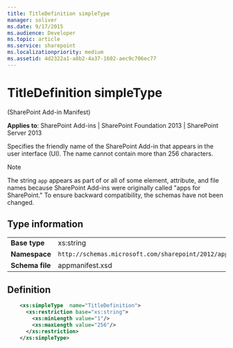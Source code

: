 ```yaml
---
title: TitleDefinition simpleType
manager: soliver
ms.date: 9/17/2015
ms.audience: Developer
ms.topic: article
ms.service: sharepoint
ms.localizationpriority: medium
ms.assetid: 4d2322a1-a8b2-4a37-1602-aec9c706ec77
---
```


# TitleDefinition simpleType 

(SharePoint Add-in Manifest)

**Applies to**: SharePoint Add-ins | SharePoint Foundation 2013 | SharePoint Server 2013

Specifies the friendly name of the SharePoint Add-in that appears in the user interface (UI). The name cannot contain more than 256 characters.

> [!NOTE] 
> The string `app` appears as part of or all of some element, attribute, and file names because SharePoint Add-ins were originally called "apps for SharePoint." To ensure backward compatibility, the schemas have not been changed.

## Type information

|   |   |
|---|---|
| **Base type**  | xs:string |
| **Namespace**  | `http://schemas.microsoft.com/sharepoint/2012/app/manifest` |
| **Schema file**  | appmanifest.xsd |

## Definition

```XML
    <xs:simpleType  name="TitleDefinition">
      <xs:restriction base="xs:string">
        <xs:minLength value="1"/>
        <xs:maxLength value="256"/>
      </xs:restriction>
    </xs:simpleType>
```
